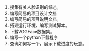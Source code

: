 1. 搜集有关人脸识别的综述。
2. 编写简易的项目设计文档
3. 编写简易的项目说明文档。
4. 搭建运行环境，编写测试脚本。
5. 下载VGGFace数据集。
6. 编写一个python下载程序
7. 查询如何写一个，展示下载进度的玩意。

